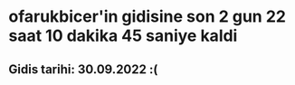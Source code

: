 # ofarukbicer'in gidisine son 2 gun 22 saat 10 dakika 45 saniye kaldi

## Gidis tarihi: 30.09.2022 :(